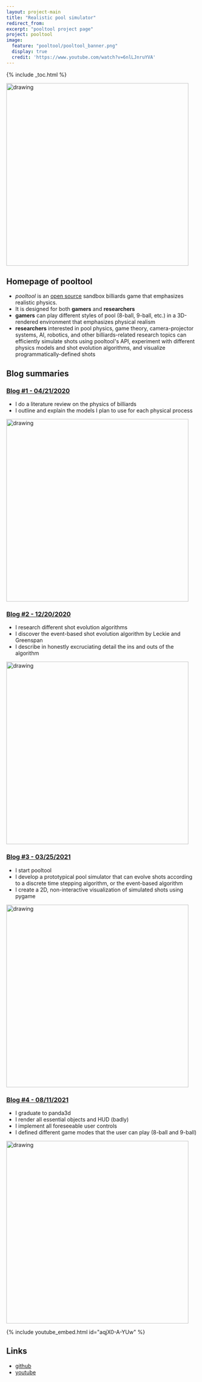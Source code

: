 ```yaml
---
layout: project-main
title: "Realistic pool simulator"
redirect_from:
excerpt: "pooltool project page"
project: pooltool
image:
  feature: "pooltool/pooltool_banner.png"
  display: true
  credit: 'https://www.youtube.com/watch?v=6nlLJnruYVA'
---
```


{% include _toc.html %}

<img src="{{site.url}}/images/pooltool/pooltool_logo.png" alt="drawing" width="480px" class="no-border"/>

## Homepage of **pooltool**

- *pooltool* is an [open source](https://github.com/ekiefl/pooltool) sandbox billiards game that emphasizes realistic physics.
- It is designed for both **gamers** and **researchers**
- **gamers** can play different styles of pool (8-ball, 9-ball, etc.) in a 3D-rendered environment that emphasizes physical realism
- **researchers** interested in pool physics, game theory, camera-projector systems, AI, robotics, and other billiards-related research topics can efficiently simulate shots using pooltool's API, experiment with different physics models and shot evolution algorithms, and visualize programmatically-defined shots

## Blog summaries

### [Blog #1 - 04/21/2020](https://ekiefl.github.io/2020/04/24/pooltool-theory/)

- I do a literature review on the physics of billiards
- I outline and explain the models I plan to use for each physical process

<img src="{{site.url}}/images/pooltool/pooltool-theory/sliding_diagram.jpg" alt="drawing" width="480px" class="no-border"/>

### [Blog #2 - 12/20/2020](https://ekiefl.github.io/2020/12/20/pooltool-alg/)

- I research different shot evolution algorithms
- I discover the event-based shot evolution algorithm by Leckie and Greenspan
- I describe in honestly excruciating detail the ins and outs of the algorithm

<img src="{{site.url}}/images/pooltool/pooltool-alg/all_events.jpg" alt="drawing" width="480px" class="no-border"/>

### [Blog #3 - 03/25/2021](https://ekiefl.github.io/2021/03/25/pooltool-start/)

- I start pooltool
- I develop a prototypical pool simulator that can evolve shots according to a discrete time stepping algorithm, or the event-based algorithm
- I create a 2D, non-interactive visualization of simulated shots using pygame

<img src="{{site.url}}/images/pooltool/pooltool-start/before_after.gif" alt="drawing" width="480px" class="no-border"/>


### [Blog #4 - 08/11/2021](https://ekiefl.github.io/2021/04/17/going-3d/)

- I graduate to panda3d
- I render all essential objects and HUD (badly)
- I implement all foreseeable user controls
- I defined different game modes that the user can play (8-ball and 9-ball)

<img src="{{site.url}}/images/pooltool/pooltool-going-3d/before_after.gif" alt="drawing" width="480px" class="no-border"/>

{% include youtube_embed.html id="aqjX0-A-YUw" %}


## Links

- [github](https://github.com/ekiefl/pooltool)
- [youtube](https://www.youtube.com/watch?v=aqjX0-A-YUw&list=PLqmJkRulD553RlRA47N2aTUI30_VVI03S)

